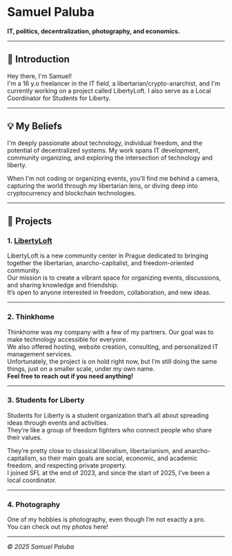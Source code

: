 # Samuel Paluba

**IT, politics, decentralization, photography, and economics.**

---

## 👋 Introduction

Hey there, I'm Samuel!  
I'm a 16 y.o freelancer in the IT field, a libertarian/crypto-anarchist, and I'm currently working on a project called LibertyLoft. I also serve as a Local Coordinator for Students for Liberty.

---

## 💡 My Beliefs

I'm deeply passionate about technology, individual freedom, and the potential of decentralized systems. My work spans IT development, community organizing, and exploring the intersection of technology and liberty.

When I'm not coding or organizing events, you'll find me behind a camera, capturing the world through my libertarian lens, or diving deep into cryptocurrency and blockchain technologies.

---

## 🚀 Projects

### 1. [LibertyLoft](https://LibertyLoft.cz)

LibertyLoft is a new community center in Prague dedicated to bringing together the libertarian, anarcho-capitalist, and freedom-oriented community.  
Our mission is to create a vibrant space for organizing events, discussions, and sharing knowledge and friendship.  
It’s open to anyone interested in freedom, collaboration, and new ideas.

---

### 2. Thinkhome

Thinkhome was my company with a few of my partners. Our goal was to make technology accessible for everyone.  
We also offered hosting, website creation, consulting, and personalized IT management services.  
Unfortunately, the project is on hold right now, but I’m still doing the same things, just on a smaller scale, under my own name.  
**Feel free to reach out if you need anything!**

---

### 3. Students for Liberty

Students for Liberty is a student organization that’s all about spreading ideas through events and activities.  
They’re like a group of freedom fighters who connect people who share their values.

They’re pretty close to classical liberalism, libertarianism, and anarcho-capitalism, so their main goals are social, economic, and academic freedom, and respecting private property.  
I joined SFL at the end of 2023, and since the start of 2025, I’ve been a local coordinator.

---

### 4. Photography

One of my hobbies is photography, even though I’m not exactly a pro.  
You can check out my photos here!

---

*© 2025 Samuel Paluba*
